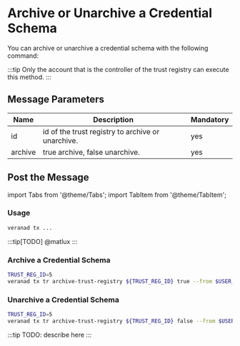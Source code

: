 # Archive or Unarchive a Credential Schema

You can archive or unarchive a credential schema with the following command:

:::tip
Only the account that is the controller of the trust registry can execute this method.
:::

## Message Parameters

|Name               |Description                            |Mandatory|
|-------------------|---------------------------------------|--------|
| id    |  id of the trust registry to archive or unarchive.  | yes |
| archive   |  true archive, false unarchive.  | yes |

## Post the Message

import Tabs from '@theme/Tabs';
import TabItem from '@theme/TabItem';

<Tabs>
  <TabItem value="cli" label="CLI" default>

### Usage

```bash
veranad tx ...
```

:::tip[TODO]
@matlux
:::

### Archive a Credential Schema

```bash
TRUST_REG_ID=5
veranad tx tr archive-trust-registry ${TRUST_REG_ID} true --from $USER_ACC --chain-id ${CHAIN_ID} --keyring-backend test --fees 600000uvna 
```

### Unarchive a Credential Schema

```bash
TRUST_REG_ID=5
veranad tx tr archive-trust-registry ${TRUST_REG_ID} false --from $USER_ACC --chain-id ${CHAIN_ID} --keyring-backend test --fees 600000uvna 
```
 </TabItem>
  
  <TabItem value="frontend" label="Frontend">
    :::tip
    TODO: describe here
    :::
  </TabItem>
</Tabs>